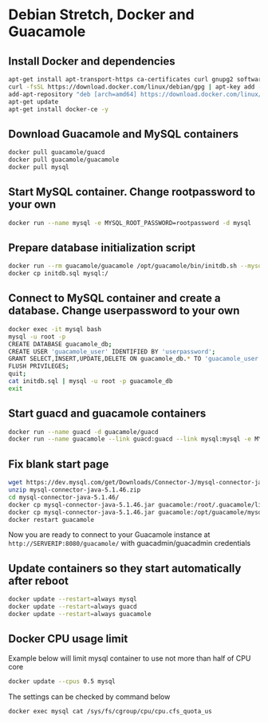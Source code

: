 # Debian Stretch, Docker and Guacamole

## Install Docker and dependencies

```bash
apt-get install apt-transport-https ca-certificates curl gnupg2 software-properties-common zip -y
curl -fsSL https://download.docker.com/linux/debian/gpg | apt-key add -
add-apt-repository "deb [arch=amd64] https://download.docker.com/linux/debian $(lsb_release -cs) stable"
apt-get update
apt-get install docker-ce -y
```

## Download Guacamole and MySQL containers

```bash
docker pull guacamole/guacd
docker pull guacamole/guacamole
docker pull mysql
```

## Start MySQL container. Change rootpassword to your own

```bash
docker run --name mysql -e MYSQL_ROOT_PASSWORD=rootpassword -d mysql
```

## Prepare database initialization script

```bash
docker run --rm guacamole/guacamole /opt/guacamole/bin/initdb.sh --mysql > initdb.sql
docker cp initdb.sql mysql:/
```

## Connect to MySQL container and create a database. Change userpassword to your own

```bash
docker exec -it mysql bash
mysql -u root -p
CREATE DATABASE guacamole_db;
CREATE USER 'guacamole_user' IDENTIFIED BY 'userpassword';
GRANT SELECT,INSERT,UPDATE,DELETE ON guacamole_db.* TO 'guacamole_user';
FLUSH PRIVILEGES;
quit;
cat initdb.sql | mysql -u root -p guacamole_db
exit
```

## Start guacd and guacamole containers

```bash
docker run --name guacd -d guacamole/guacd
docker run --name guacamole --link guacd:guacd --link mysql:mysql -e MYSQL_DATABASE=guacamole_db -e MYSQL_USER=guacamole_user -e MYSQL_PASSWORD=userpassword -d -p 8080:8080 guacamole/guacamole
```

## Fix blank start page

```bash
wget https://dev.mysql.com/get/Downloads/Connector-J/mysql-connector-java-5.1.46.zip
unzip mysql-connector-java-5.1.46.zip
cd mysql-connector-java-5.1.46/
docker cp mysql-connector-java-5.1.46.jar guacamole:/root/.guacamole/lib/
docker cp mysql-connector-java-5.1.46.jar guacamole:/opt/guacamole/mysql/
docker restart guacamole
```

Now you are ready to connect to your Guacamole instance at `http://SERVERIP:8080/guacamole/` with guacadmin/guacadmin credentials

## Update containers so they start automatically after reboot

```bash
docker update --restart=always mysql
docker update --restart=always guacd
docker update --restart=always guacamole
```

## Docker CPU usage limit

Example below will limit mysql container to use not more than half of CPU core

```bash
docker update --cpus 0.5 mysql

```

The settings can be checked by command below

```bash
docker exec mysql cat /sys/fs/cgroup/cpu/cpu.cfs_quota_us
```